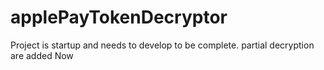 # applePayTokenDecryptor
Project is startup and needs to develop to be complete. partial decryption are added Now
